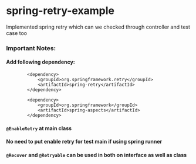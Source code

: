 # spring-retry-example
Implemented spring retry which can we checked through controller and test case too

### Important Notes:
#### Add following dependency:
```
		<dependency>
			<groupId>org.springframework.retry</groupId>
			<artifactId>spring-retry</artifactId>
		</dependency>
		
		<dependency>
			<groupId>org.springframework</groupId>
			<artifactId>spring-aspects</artifactId>
		</dependency>
```

		
#### `@EnableRetry` at main class 

#### No need to put enable retry for test main if using spring runner

#### `@Recover` and `@Retryable` can be used in both on interface as well as class
